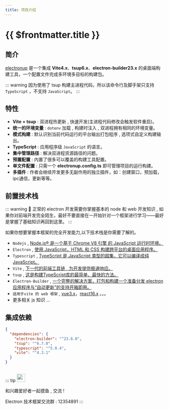 ```yaml
---
title: 项目介绍
---
```


# {{ $frontmatter.title }}

## 简介

[electronup](https://github.com/QuiteerJs/electronup) 是一个集成 **Vite4.x**、**tsup6.x**、**electron-builder23.x** 的桌面端构建工具，一个配置文件完成多环境多目标的构建包。

::: warning
因为使用了 tsup 构建主进程代码，所以该命令行及脚手架只支持 `TypeScript` ，不支持 `JavaScript`。
:::

## 特性

- **Vite + tsup** : 双进程热更新 , 快速开发(主进程代码修改会触发软件重启)。
- **统一的环境变量** : `dotenv` 加载 , 构建时注入 , 双进程拥有相同的环境变量。
- **模式构建** : 默认识别当前代码运行的平台输出打包程序 , 选项式自定义构建输出。
- **TypeScript** : 应用程序级 `JavaScript` 的语言。
- **集中管理路径** : 解决双进程资源路径的问题。
- **预置配置** : 内置了很多可以覆盖的构建工具配置。
- **单文件配置** : 只需一个 **electronup.config.ts** 即可管理项目的运行构建。
- **多插件** : 作者会继续开发更多无副作用的独立插件，如：创建窗口，预加载，ipc通信，更新等等。

## 前置技术栈

::: warning 📢
正常的 electron 开发需要你掌握基本的 node 和 web 开发知识 , 如果你对前端开发完全陌生，最好不要直接在一开始针对一个框架进行学习——最好是掌握了基础知识再回到这里。
:::

如果你想要掌握本框架的完全开发能力,以下技术栈是你需要了解的。

- `Nodejs` , [Node.js® 是一个基于 Chrome V8 引擎 的 JavaScript 运行时环境。](https://nodejs.org/zh-cn/)
- `Electron` , [使用 JavaScript，HTML 和 CSS 构建跨平台的桌面应用程序。](https://www.electronjs.org/)
- `Typescript` , [TypeScript 是 JavaScript 类型的超集，它可以编译成纯 JavaScript。](https://www.tslang.cn/index.html)
- `Vite` , [下一代的前端工具链 , 为开发提供极速响应。](https://cn.vitejs.dev/)
- `tsup` , [这是构建TypeScript库的最简单、最快的方法。](https://tsup.egoist.dev/)
- `Electron-Builder` , [一个完整的解决方案，打包和构建一个准备分发 electron 应用程序与“自动更新”的支持开箱即用。](https://www.electron.build/)
- `适用于vite 的 web 框架` , [vue3.x](https://staging-cn.vuejs.org/)，[react16.x](https://zh-hans.react.dev/learn) 。。。
- 更多相关 js 知识 ...


## 集成依赖

```json
{
  "dependencies": {
    "electron-builder": "^23.6.0",
    "tsup": "^6.7.0",
    "typescript": "^5.0.4",
    "vite": "^4.3.1"
  }
}
```


##
::: tip <img src="/group.jpg" style="height:26px" />

和兴趣爱好者一起摸鱼 , 交流 !

<span>Electron 技术框架交流群 : 12354891</span>
:::
